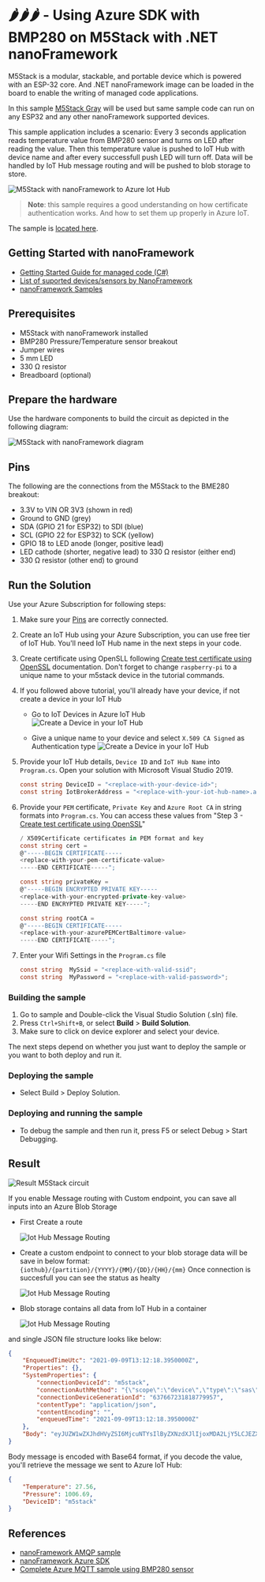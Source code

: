 # 🌶️🌶️🌶️ - Using Azure SDK with BMP280 on M5Stack with .NET nanoFramework

M5Stack is a modular, stackable, and portable device which is powered with an ESP-32 core. And .NET nanoFramework image can be loaded in the board to enable the writing of managed code applications.

In this sample [M5Stack Gray](https://docs.m5stack.com/en/core/gray) will be used but same sample code can run on any ESP32 and  any other nanoFramework supported devices.

This sample application includes a scenario:
Every 3 seconds application reads temperature value from BMP280 sensor and turns on LED after reading the value. Then this temperature value is pushed to IoT Hub with device name and after every successfull push LED will turn off. Data will be handled by IoT Hub message routing and will be pushed to blob storage to store.

![M5Stack with nanoFramework to Azure Iot Hub](images/M5Stack-Azure-flow.png)

> **Note**: this sample requires a good understanding on how certificate authentication works. And how to set them up properly in Azure IoT.

The sample is [located here](./).

## Getting Started with nanoFramework

* [Getting Started Guide for managed code (C#)](https://docs.nanoframework.net/content/getting-started-guides/getting-started-managed.html)
* [List of suported devices/sensors by NanoFramework](https://github.com/nanoframework/nanoFramework.Azure.Devices)
* [nanoFramework Samples](https://github.com/nanoframework/Samples)

## Prerequisites

* M5Stack with nanoFramework installed
* BMP280 Pressure/Temperature sensor breakout
* Jumper wires
* 5 mm LED
* 330 Ω resistor
* Breadboard (optional)

## Prepare the hardware

Use the hardware components to build the circuit as depicted in the following diagram:

![M5Stack with nanoFramework diagram](images/M5Stack-BMP280_bb.png)

## Pins

The following are the connections from the M5Stack to the BME280 breakout:

* 3.3V to VIN OR 3V3 (shown in red)
* Ground to GND (grey)
* SDA (GPIO 21 for ESP32) to SDI (blue)
* SCL (GPIO 22 for ESP32) to SCK (yellow)
* GPIO 18 to LED anode (longer, positive lead)
* LED cathode (shorter, negative lead) to 330 Ω resistor (either end)
* 330 Ω resistor (other end) to ground

## Run the Solution

Use your Azure Subscription for following steps:

1. Make sure your [Pins](#-Pins) are correctly connected.
2. Create an IoT Hub using your Azure Subscription, you can use free tier of IoT Hub. You'll need IoT Hub name in the next steps in your code.

3. Create certificate using OpenSLL following [Create test certificate using OpenSSL](create-certificate.md) documentation. Don't forget to change `raspberry-pi` to a unique name to your m5stack device in the tutorial commands.

4. If you followed above tutorial, you'll already have your device, if not create a device in your IoT Hub

    * Go to IoT Devices in Azure IoT Hub
    ![Create a Device in your IoT Hub](images/iot-hub-create-iot-device-1.png)

    * Give a unique name to your device and select `X.509 CA Signed` as Authentication type
    ![Create a Device in your IoT Hub](images/iot-hub-create-iot-device-2.png)

5. Provide your IoT Hub details, `Device ID` and `IoT Hub Name` into `Program.cs`. Open your solution with Microsoft Visual Studio 2019.

    ```csharp
    const string DeviceID = "<replace-with-your-device-id>";
    const string IotBrokerAddress = "<replace-with-your-iot-hub-name>.azure-devices.net";
    ```

6. Provide your `PEM` certificate, `Private Key` and `Azure Root CA` in string formats into  `Program.cs`. You can access these values from "Step 3 - [Create test certificate using OpenSSL](create-certificate.md)"

    ```csharp
    / X509Certificate certificates in PEM format and key
    const string cert =
    @"-----BEGIN CERTIFICATE-----
    <replace-with-your-pem-certificate-value>
    -----END CERTIFICATE-----";

    const string privateKey =
    @"-----BEGIN ENCRYPTED PRIVATE KEY-----
    <replace-with-your-encrypted-private-key-value>
    -----END ENCRYPTED PRIVATE KEY-----";

    const string rootCA =
    @"-----BEGIN CERTIFICATE-----
    <replace-with-your-azurePEMCertBaltimore-value>
    -----END CERTIFICATE-----";
    ```

7. Enter your Wifi Settings in the `Program.cs` file

    ```csharp
    const string  MySsid = "<replace-with-valid-ssid";
    const string  MyPassword = "<replace-with-valid-password>";
    ```

### Building the sample

1. Go to sample and Double-click the Visual Studio Solution (.sln) file.
2. Press `Ctrl+Shift+B`, or select **Build** \> **Build Solution**.
3. Make sure to click on device explorer and select your device.

The next steps depend on whether you just want to deploy the sample or you want to both deploy and run it.

### Deploying the sample

* Select Build > Deploy Solution.

### Deploying and running the sample

* To debug the sample and then run it, press F5 or select Debug >  Start Debugging.

## Result

![Result M5Stack circuit](images/M5Stack-BMP280_integration.png)

If you enable Message routing with Custom endpoint, you can save all inputs into an Azure Blob Storage

* First Create a route

    ![Iot Hub Message Routing](images/iot-hub-message-routing-1.png)

* Create a custom endpoint to connect to your blob storage data will be save in below format:
`{iothub}/{partition}/{YYYY}/{MM}/{DD}/{HH}/{mm}` Once connection is succesfull you can see the status as healty

    ![Iot Hub Message Routing](images/iot-hub-message-routing-2.png)

* Blob storage contains all data from IoT Hub in a container

    ![Iot Hub Message Routing](images/iot-hub-message-routing-3.png)

and single JSON file structure looks like below:

```json
{
    "EnqueuedTimeUtc": "2021-09-09T13:12:18.3950000Z",
    "Properties": {},
    "SystemProperties": {
        "connectionDeviceId": "m5stack",
        "connectionAuthMethod": "{\"scope\":\"device\",\"type\":\"sas\",\"issuer\":\"iothub\",\"acceptingIpFilterRule\":null}",
        "connectionDeviceGenerationId": "637667231818779957",
        "contentType": "application/json",
        "contentEncoding": "",
        "enqueuedTime": "2021-09-09T13:12:18.3950000Z"
    },
    "Body": "eyJUZW1wZXJhdHVyZSI6MjcuNTYsIlByZXNzdXJlIjoxMDA2LjY5LCJEZXZpY2VJRCI6Im01c3RhY2sifQ=="
}
```

Body message is encoded with Base64 format, if you decode the value, you'll retrieve the message we sent to Azure IoT Hub:

```json
{
    "Temperature": 27.56,
    "Pressure": 1006.69,
    "DeviceID": "m5stack"
}
```

## References

* [nanoFramework AMQP sample](https://github.com/nanoframework/Samples/tree/main/samples/AMQP)
* [nanoFramework Azure SDK](https://github.com/nanoframework/nanoFramework.Azure.Devices)
* [Complete Azure MQTT sample using BMP280 sensor](https://github.com/nanoframework/Samples/tree/main/samples/AzureMQTTTwinsBMP280Sleep)
